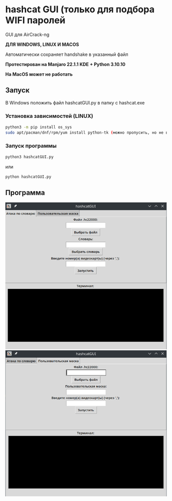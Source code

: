 # hashcat GUI (только для подбора WIFI паролей
GUI для AirCrack-ng

**ДЛЯ WINDOWS, LINUX И MACOS**

Автоматически сохраняет handshake в указанный файл

**Протестирован на Manjaro 22.1.1 KDE + Python 3.10.10**

**На MacOS может не работать**

## Запуск
В Windows положить файл hashcatGUI.py в папку с hashcat.exe
### Установка зависимостей (LINUX)
```bash
python3 -m pip install os_sys
sudo apt/pacman/dnf/rpm/yum install python-tk (можно пропусить, но не всегда)
```
### Запуск программы
```bash
python3 hashcatGUI.py
```
или
```bash
python hashcatGUI.py
```

## Программа

![Программа1раздел](https://github.com/UnknownKriodluk/hashcatGUI/blob/b52447e7945d720d4180af4edd9c473180e7c92b/%D1%81%D0%BB%D0%BE%D0%B2%D0%B0%D1%80%D1%8C.png)
![Программа2раздел](https://github.com/UnknownKriodluk/hashcatGUI/blob/b52447e7945d720d4180af4edd9c473180e7c92b/%D0%BC%D0%B0%D1%81%D0%BA%D0%B0.png)
